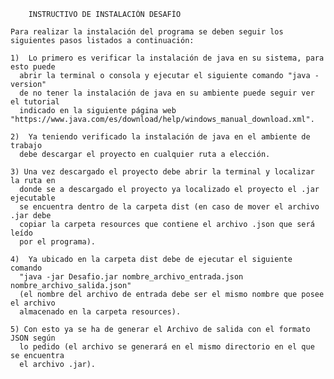 
        INSTRUCTIVO DE INSTALACIÓN DESAFÍO

    Para realizar la instalación del programa se deben seguir los siguientes pasos listados a continuación:

    1)  Lo primero es verificar la instalación de java en su sistema, para esto puede 
      abrir la terminal o consola y ejecutar el siguiente comando "java -version"
      de no tener la instalación de java en su ambiente puede seguir ver el tutorial
      indicado en la siguiente página web "https://www.java.com/es/download/help/windows_manual_download.xml".

    2)  Ya teniendo verificado la instalación de java en el ambiente de trabajo
      debe descargar el proyecto en cualquier ruta a elección.

    3) Una vez descargado el proyecto debe abrir la terminal y localizar la ruta en 
      donde se a descargado el proyecto ya localizado el proyecto el .jar ejecutable
      se encuentra dentro de la carpeta dist (en caso de mover el archivo .jar debe
      copiar la carpeta resources que contiene el archivo .json que será leído
      por el programa).

    4)  Ya ubicado en la carpeta dist debe de ejecutar el siguiente comando
      "java -jar Desafio.jar nombre_archivo_entrada.json nombre_archivo_salida.json"
      (el nombre del archivo de entrada debe ser el mismo nombre que posee el archivo
      almacenado en la carpeta resources).

    5) Con esto ya se ha de generar el Archivo de salida con el formato JSON según 
      lo pedido (el archivo se generará en el mismo directorio en el que se encuentra
      el archivo .jar).
